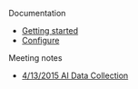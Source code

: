 Documentation

- [Getting started](https://github.com/Microsoft/AppInsights-aspnetv5/wiki/Getting-Started)
- [Configure](https://github.com/Microsoft/AppInsights-aspnetv5/wiki/Configure)




Meeting notes
- [4/13/2015 AI Data Collection](https://github.com/Microsoft/AppInsights-aspnetv5/wiki/4-14-2015-AI-data-collection-approach)
